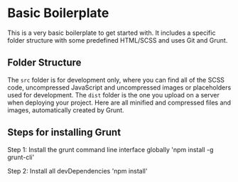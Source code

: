 # Basic Boilerplate

This is a very basic boilerplate to get started with. It includes a specific folder structure with some predefined HTML/SCSS and uses Git and Grunt.

## Folder Structure

The `src` folder is for development only, where you can find all of the SCSS code, uncompressed JavaScript and uncompressed images or placeholders used for development.
The `dist` folder is the one you upload on a server when deploying your project. Here are all minified and compressed files and images, automatically created by Grunt.

## Steps for installing Grunt

Step 1: Install the grunt command line interface globally 'npm install -g grunt-cli'

Step 2: Install all devDependencies 'npm install'
